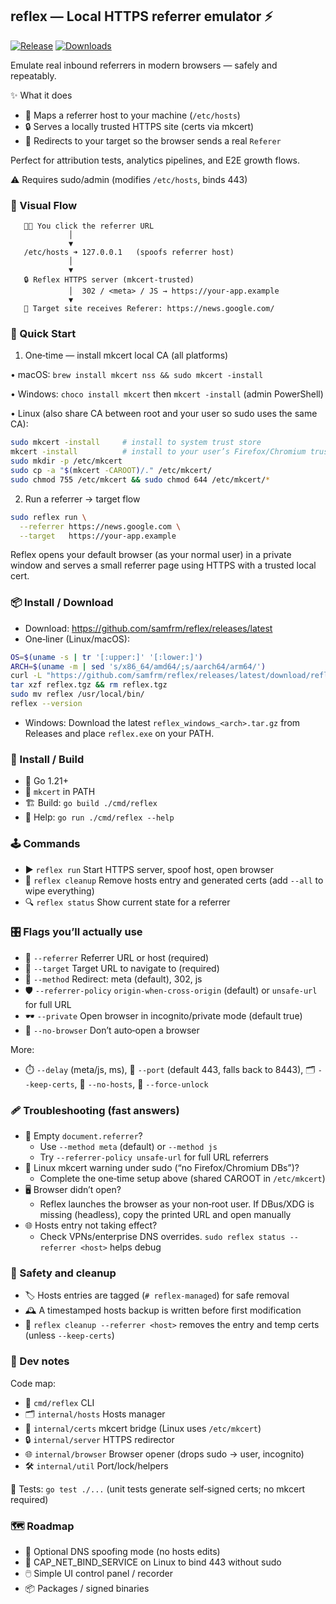 ## reflex — Local HTTPS referrer emulator ⚡️

[![Release](https://img.shields.io/github/v/release/samfrm/reflex?sort=semver)](https://github.com/samfrm/reflex/releases/latest)
[![Downloads](https://img.shields.io/github/downloads/samfrm/reflex/total.svg)](https://github.com/samfrm/reflex/releases)

Emulate real inbound referrers in modern browsers — safely and repeatably.

✨ What it does
- 🧭 Maps a referrer host to your machine (`/etc/hosts`)
- 🔒 Serves a locally trusted HTTPS site (certs via mkcert)
- 🚀 Redirects to your target so the browser sends a real `Referer`

Perfect for attribution tests, analytics pipelines, and E2E growth flows.

⚠️ Requires sudo/admin (modifies `/etc/hosts`, binds 443)

### 🧩 Visual Flow

```text
   🧑‍💻 You click the referrer URL
             │
             ▼
   /etc/hosts ➜ 127.0.0.1   (spoofs referrer host)
             │
             ▼
   🔒 Reflex HTTPS server (mkcert‑trusted)
             │  302 / <meta> / JS → https://your-app.example
             ▼
   🎯 Target site receives Referer: https://news.google.com/
```

### 🚀 Quick Start

1) One‑time — install mkcert local CA (all platforms)

• macOS: `brew install mkcert nss && sudo mkcert -install`

• Windows: `choco install mkcert` then `mkcert -install` (admin PowerShell)

• Linux (also share CA between root and your user so sudo uses the same CA):

```bash
sudo mkcert -install     # install to system trust store
mkcert -install          # install to your user’s Firefox/Chromium trust
sudo mkdir -p /etc/mkcert
sudo cp -a "$(mkcert -CAROOT)/." /etc/mkcert/
sudo chmod 755 /etc/mkcert && sudo chmod 644 /etc/mkcert/*
```

2) Run a referrer → target flow

```bash
sudo reflex run \
  --referrer https://news.google.com \
  --target   https://your-app.example
```

Reflex opens your default browser (as your normal user) in a private window and serves a small referrer page using HTTPS with a trusted local cert.

### 📦 Install / Download

- Download: https://github.com/samfrm/reflex/releases/latest
- One‑liner (Linux/macOS):

```bash
OS=$(uname -s | tr '[:upper:]' '[:lower:]')
ARCH=$(uname -m | sed 's/x86_64/amd64/;s/aarch64/arm64/')
curl -L "https://github.com/samfrm/reflex/releases/latest/download/reflex_${OS}_${ARCH}.tar.gz" -o reflex.tgz
tar xzf reflex.tgz && rm reflex.tgz
sudo mv reflex /usr/local/bin/
reflex --version
```

- Windows: Download the latest `reflex_windows_<arch>.tar.gz` from Releases and place `reflex.exe` on your PATH.

### 🔧 Install / Build

- 🦫 Go 1.21+
- 🔑 `mkcert` in PATH
- 🏗️ Build: `go build ./cmd/reflex`
- 📖 Help:  `go run ./cmd/reflex --help`

### 🕹️ Commands

- ▶️ `reflex run`     Start HTTPS server, spoof host, open browser
- 🧹 `reflex cleanup` Remove hosts entry and generated certs (add `--all` to wipe everything)
- 🔍 `reflex status`  Show current state for a referrer

### 🎛️ Flags you’ll actually use

- 🔗 `--referrer`          Referrer URL or host (required)
- 🎯 `--target`            Target URL to navigate to (required)
- 🔁 `--method`            Redirect: meta (default), 302, js
- 🛡️ `--referrer-policy`   `origin-when-cross-origin` (default) or `unsafe-url` for full URL
- 🕶️ `--private`           Open browser in incognito/private mode (default true)
- 🚫 `--no-browser`        Don’t auto‑open a browser

More:
- ⏱️ `--delay` (meta/js, ms), 🔌 `--port` (default 443, falls back to 8443), 🗂️ `--keep-certs`, 🧪 `--no-hosts`, 🧹 `--force-unlock`

### 🩹 Troubleshooting (fast answers)

- 🥚 Empty `document.referrer`?
  - Use `--method meta` (default) or `--method js`
  - Try `--referrer-policy unsafe-url` for full URL referrers
- 🧪 Linux mkcert warning under sudo (“no Firefox/Chromium DBs”)?
  - Complete the one‑time setup above (shared CAROOT in `/etc/mkcert`)
- 🖥️ Browser didn’t open?
  - Reflex launches the browser as your non‑root user. If DBus/XDG is missing (headless), copy the printed URL and open manually
- 🌐 Hosts entry not taking effect?
  - Check VPNs/enterprise DNS overrides. `sudo reflex status --referrer <host>` helps debug

### 🧼 Safety and cleanup

- 🏷️ Hosts entries are tagged (`# reflex-managed`) for safe removal
- 🕰️ A timestamped hosts backup is written before first modification
- 🧽 `reflex cleanup --referrer <host>` removes the entry and temp certs (unless `--keep-certs`)

### 🧰 Dev notes

Code map:
- 🧩 `cmd/reflex`  CLI
- 🗂️ `internal/hosts`  Hosts manager
- 🔑 `internal/certs`  mkcert bridge (Linux uses `/etc/mkcert`)
- 🔒 `internal/server` HTTPS redirector
- 🌐 `internal/browser` Browser opener (drops sudo → user, incognito)
- 🛠️ `internal/util`   Port/lock/helpers

🧪 Tests: `go test ./...` (unit tests generate self‑signed certs; no mkcert required)

### 🗺️ Roadmap

- 🧭 Optional DNS spoofing mode (no hosts edits)
- 🧷 CAP_NET_BIND_SERVICE on Linux to bind 443 without sudo
- 🖱️ Simple UI control panel / recorder
- 📦 Packages / signed binaries
